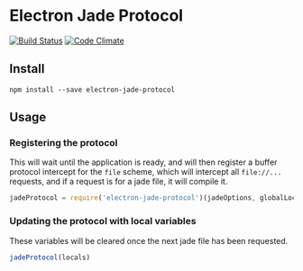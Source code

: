 # Electron Jade Protocol

[![Build Status](https://img.shields.io/travis/maael/electron-jade-protocol.svg)](https://travis-ci.org/maael/electron-jade-protocol)
[![Code Climate](https://img.shields.io/codeclimate/github/maael/electron-jade-protocol.svg)](https://codeclimate.com/github/maael/electron-jade-protocol)

## Install
```
npm install --save electron-jade-protocol
```

## Usage

### Registering the protocol

This will wait until the application is ready, and will then register a buffer protocol intercept for the `file` scheme, which will intercept all `file://...` requests, and if a request is for a jade file, it will compile it.

```js
jadeProtocol = require('electron-jade-protocol')(jadeOptions, globalLocals)
```

### Updating the protocol with local variables

These variables will be cleared once the next jade file has been requested.

```js
jadeProtocol(locals)
```
